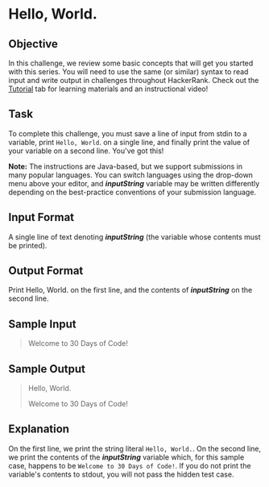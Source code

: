 # Hello, World.

## Objective 
In this challenge, we review some basic concepts that will get you started with this series. You will need to use the same (or similar) syntax to read input and write output in challenges throughout HackerRank. Check out the [Tutorial](https://www.hackerrank.com/challenges/30-hello-world/tutorial) tab for learning materials and an instructional video!

## Task 
To complete this challenge, you must save a line of input from stdin to a variable, print `Hello, World`. on a single line, and finally print the value of your variable on a second line. 
You've got this!

**Note:** The instructions are Java-based, but we support submissions in many popular languages. You can switch languages using the drop-down menu above your editor, and ***inputString***  variable may be written differently depending on the best-practice conventions of your submission language.

## Input Format
A single line of text denoting  ***inputString*** (the variable whose contents must be printed).

## Output Format
Print Hello, World. on the first line, and the contents of ***inputString*** on the second line.

## Sample Input
> Welcome to 30 Days of Code!

## Sample Output
> Hello, World.
>
> Welcome to 30 Days of Code!

## Explanation
On the first line, we print the string literal `Hello, World.`. On the second line, we print the contents of  the ***inputString*** variable which, for this sample case, happens to be `Welcome to 30 Days of Code!`. If you do not print the variable's contents to stdout, you will not pass the hidden test case.
